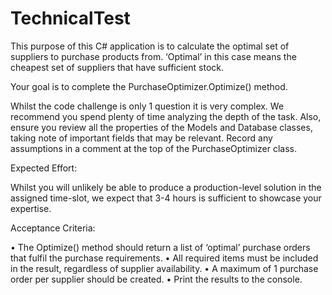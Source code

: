 # TechnicalTest

This purpose of this C# application is to calculate the optimal set of suppliers to purchase products from. ‘Optimal’ in this case means the cheapest set of suppliers that have sufficient stock. 

Your goal is to complete the PurchaseOptimizer.Optimize() method. 

Whilst the code challenge is only 1 question it is very complex. We recommend you spend plenty of time analyzing the depth of the task. Also, ensure you review all the properties of the Models and Database classes, taking note of important fields that may be relevant. Record any assumptions in a comment at the top of the PurchaseOptimizer class.

Expected Effort:

Whilst you will unlikely be able to produce a production-level solution in the assigned time-slot, we expect that 3-4 hours is sufficient to showcase your expertise.

Acceptance Criteria:

•	The Optimize() method should return a list of ‘optimal’ purchase orders that fulfil the purchase requirements. 
•	All required items must be included in the result, regardless of supplier availability.
•	A maximum of 1 purchase order per supplier should be created.
•	Print the results to the console.
